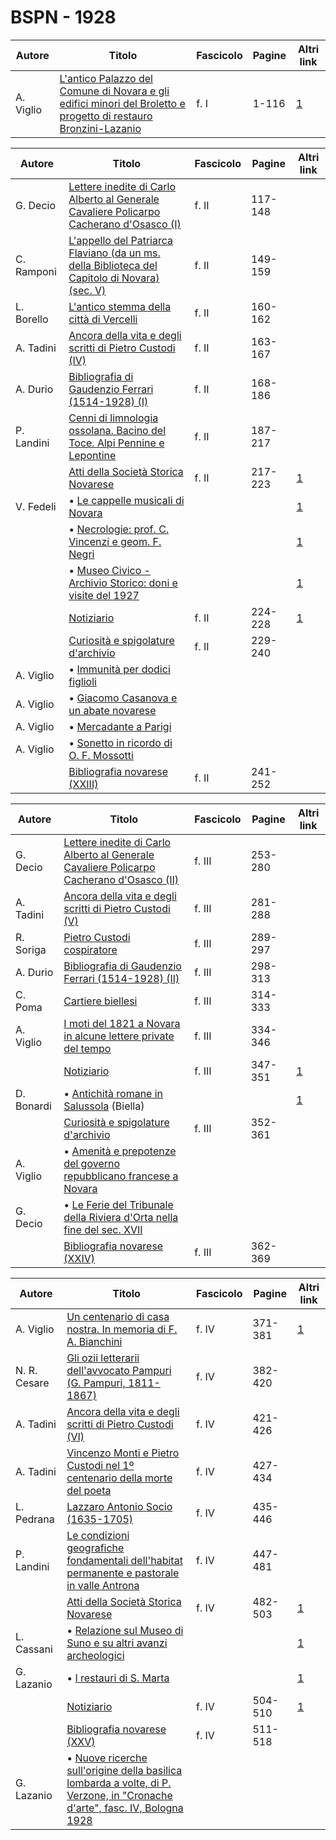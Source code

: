 # BSPN - 1928

| Autore    | Titolo                                                                                                                                                     | Fascicolo | Pagine | Altri link                                             |
|-----------|------------------------------------------------------------------------------------------------------------------------------------------------------------|-----------|--------|--------------------------------------------------------|
| A. Viglio | [L'antico Palazzo del Comune di Novara e gli edifici minori del Broletto e progetto di restauro Bronzini-Lazanio](http://www.ssno.it/BSPNo/bspn_brol.html) | f. I      | 1-116  | [1](https://en.calameo.com/read/00726073556af6588a303) |

| Autore     | Titolo                                                                                                                                             | Fascicolo | Pagine  | Altri link                                             |
|------------|----------------------------------------------------------------------------------------------------------------------------------------------------|-----------|---------|--------------------------------------------------------|
| G. Decio   | [Lettere inedite di Carlo Alberto al Generale Cavaliere Policarpo Cacherano d'Osasco (I)](https://en.calameo.com/read/007260735f55a2b235c5f)       | f. II     | 117-148 |                                                        |
| C. Ramponi | [L'appello del Patriarca Flaviano (da un ms. della Biblioteca del Capitolo di Novara) (sec. V)](https://en.calameo.com/read/007260735f55a2b235c5f) | f. II     | 149-159 |                                                        |
| L. Borello | [L'antico stemma della città di Vercelli](https://en.calameo.com/read/007260735f55a2b235c5f)                                                       | f. II     | 160-162 |                                                        |
| A. Tadini  | [Ancora della vita e degli scritti di Pietro Custodi (IV)](https://en.calameo.com/read/007260735f55a2b235c5f)                                      | f. II     | 163-167 |                                                        |
| A. Durio   | [Bibliografia di Gaudenzio Ferrari (1514-1928) (I)](https://en.calameo.com/read/007260735f55a2b235c5f)                                             | f. II     | 168-186 |                                                        |
| P. Landini | [Cenni di limnologia ossolana. Bacino del Toce. Alpi Pennine e Lepontine](https://en.calameo.com/read/007260735f55a2b235c5f)                       | f. II     | 187-217 |                                                        |
|            | [Atti della Società Storica Novarese](http://www.ssno.it/BSPNo/bspn_not28.html#282a)                                                               | f. II     | 217-223 | [1](https://en.calameo.com/read/007260735f55a2b235c5f) |
| V. Fedeli  | • [Le cappelle musicali di Novara](http://www.ssno.it/BSPNo/bspn_not28.html#capp)                                                                  |           |         | [1](https://en.calameo.com/read/007260735f55a2b235c5f) |
|            | • [Necrologie: prof. C. Vincenzi e geom. F. Negri](http://www.ssno.it/BSPNo/bspn_not28.html#necr)                                                  |           |         | [1](https://en.calameo.com/read/007260735f55a2b235c5f) |
|            | • [Museo Civico - Archivio Storico: doni e visite del 1927](http://www.ssno.it/BSPNo/bspn_not28.html#mu27)                                         |           |         | [1](https://en.calameo.com/read/007260735f55a2b235c5f) |
|            | [Notiziario](http://www.ssno.it/BSPNo/bspn_not28.html#282b)                                                                                        | f. II     | 224-228 | [1](https://en.calameo.com/read/007260735f55a2b235c5f) |
|            | [Curiosità e spigolature d'archivio](https://en.calameo.com/read/007260735f55a2b235c5f)                                                            | f. II     | 229-240 |                                                        |
| A. Viglio  | • [Immunità per dodici figlioli](https://en.calameo.com/read/007260735f55a2b235c5f)                                                                |           |         |                                                        |
| A. Viglio  | • [Giacomo Casanova e un abate novarese](https://en.calameo.com/read/007260735f55a2b235c5f)                                                        |           |         |                                                        |
| A. Viglio  | • [Mercadante a Parigi](https://en.calameo.com/read/007260735f55a2b235c5f)                                                                         |           |         |                                                        |
| A. Viglio  | • [Sonetto in ricordo di O. F. Mossotti](https://en.calameo.com/read/007260735f55a2b235c5f)                                                        |           |         |                                                        |
|            | [Bibliografia novarese (XXIII)](https://en.calameo.com/read/007260735f55a2b235c5f)                                                                 | f. II     | 241-252 |                                                        |

| Autore     | Titolo                                                                                                                                        | Fascicolo | Pagine  | Altri link                                             |
|------------|-----------------------------------------------------------------------------------------------------------------------------------------------|-----------|---------|--------------------------------------------------------|
| G. Decio   | [Lettere inedite di Carlo Alberto al Generale Cavaliere Policarpo Cacherano d'Osasco (II)](https://en.calameo.com/read/0072607359e4f5f27361c) | f. III    | 253-280 |                                                        |
| A. Tadini  | [Ancora della vita e degli scritti di Pietro Custodi (V)](https://en.calameo.com/read/0072607359e4f5f27361c)                                  | f. III    | 281-288 |                                                        |
| R. Soriga  | [Pietro Custodi cospiratore](https://en.calameo.com/read/0072607359e4f5f27361c)                                                               | f. III    | 289-297 |                                                        |
| A. Durio   | [Bibliografia di Gaudenzio Ferrari (1514-1928) (II)](https://en.calameo.com/read/0072607359e4f5f27361c)                                       | f. III    | 298-313 |                                                        |
| C. Poma    | [Cartiere biellesi](https://en.calameo.com/read/0072607359e4f5f27361c)                                                                        | f. III    | 314-333 |                                                        |
| A. Viglio  | [I moti del 1821 a Novara in alcune lettere private del tempo](https://en.calameo.com/read/0072607359e4f5f27361c)                             | f. III    | 334-346 |                                                        |
|            | [Notiziario](http://www.ssno.it/BSPNo/bspn_not28.html#283)                                                                                    | f. III    | 347-351 | [1](https://en.calameo.com/read/0072607359e4f5f27361c) |
| D. Bonardi | • [Antichità romane in Salussola](http://www.ssno.it/BSPNo/bspn_not28.html#salu) (Biella)                                                     |           |         | [1](https://en.calameo.com/read/0072607359e4f5f27361c) |
|            | [Curiosità e spigolature d'archivio](https://en.calameo.com/read/0072607359e4f5f27361c)                                                       | f. III    | 352-361 |                                                        |
| A. Viglio  | • [Amenità e prepotenze del governo repubblicano francese a Novara](https://en.calameo.com/read/0072607359e4f5f27361c)                        |           |         |                                                        |
| G. Decio   | • [Le Ferie del Tribunale della Riviera d'Orta nella fine del sec. XVII](https://en.calameo.com/read/0072607359e4f5f27361c)                   |           |         |                                                        |
|            | [Bibliografia novarese (XXIV)](https://en.calameo.com/read/0072607359e4f5f27361c)                                                             | f. III    | 362-369 |                                                        |

| Autore       | Titolo                                                                                                                                                                          | Fascicolo | Pagine  | Altri link                                             |
|--------------|---------------------------------------------------------------------------------------------------------------------------------------------------------------------------------|-----------|---------|--------------------------------------------------------|
| A. Viglio    | [Un centenario di casa nostra. In memoria di F. A. Bianchini](http://www.ssno.it/BSPNo/1928_Viglio_Bianchini.pdf)                                                               | f. IV     | 371-381 | [1](https://en.calameo.com/read/007260735424b9ca44a2b) |
| N. R. Cesare | [Gli ozii letterarii dell'avvocato Pampuri (G. Pampuri, 1811-1867)](https://en.calameo.com/read/007260735424b9ca44a2b)                                                          | f. IV     | 382-420 |                                                        |
| A. Tadini    | [Ancora della vita e degli scritti di Pietro Custodi (VI)](https://en.calameo.com/read/007260735424b9ca44a2b)                                                                   | f. IV     | 421-426 |                                                        |
| A. Tadini    | [Vincenzo Monti e Pietro Custodi nel 1º centenario della morte del poeta](https://en.calameo.com/read/007260735424b9ca44a2b)                                                    | f. IV     | 427-434 |                                                        |
| L. Pedrana   | [Lazzaro Antonio Socio (1635-1705)](https://en.calameo.com/read/007260735424b9ca44a2b)                                                                                          | f. IV     | 435-446 |                                                        |
| P. Landini   | [Le condizioni geografiche fondamentali dell'habitat permanente e pastorale in valle Antrona](https://en.calameo.com/read/007260735424b9ca44a2b)                                | f. IV     | 447-481 |                                                        |
|              | [Atti della Società Storica Novarese](http://www.ssno.it/BSPNo/bspn_not28.html#284a)                                                                                            | f. IV     | 482-503 | [1](https://en.calameo.com/read/007260735424b9ca44a2b) |
| L. Cassani   | • [Relazione sul Museo di Suno e su altri avanzi archeologici](http://www.ssno.it/BSPNo/bspn_not28.html#suno)                                                                   |           |         | [1](https://en.calameo.com/read/007260735424b9ca44a2b) |
| G. Lazanio   | • [I restauri di S. Marta](http://www.ssno.it/BSPNo/bspn_not28.html#rest)                                                                                                       |           |         | [1](https://en.calameo.com/read/007260735424b9ca44a2b) |
|              | [Notiziario](http://www.ssno.it/BSPNo/bspn_not28.html#284b)                                                                                                                     | f. IV     | 504-510 | [1](https://en.calameo.com/read/007260735424b9ca44a2b) |
|              | [Bibliografia novarese (XXV)](https://en.calameo.com/read/007260735424b9ca44a2b)                                                                                                | f. IV     | 511-518 |                                                        |
| G. Lazanio   | • [Nuove ricerche sull'origine della basilica lombarda a volte, di P. Verzone, in "Cronache d'arte", fasc. IV, Bologna 1928](https://en.calameo.com/read/007260735424b9ca44a2b) |           |         |                                                        |
